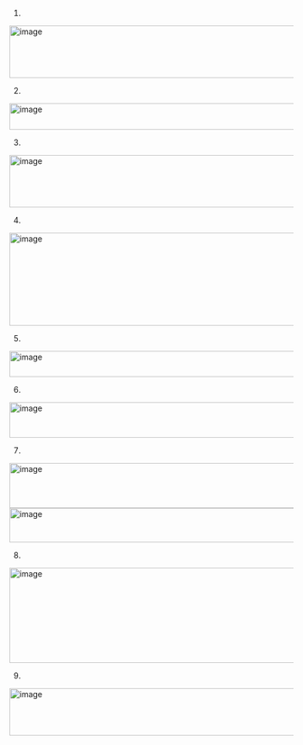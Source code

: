 
1) 
<img width="736" height="93" alt="image" src="https://github.com/user-attachments/assets/7eea8b22-d9c4-408a-911a-58a745f94fa2" />


2) 
<img width="746" height="47" alt="image" src="https://github.com/user-attachments/assets/1ec6013f-0098-49e4-baa1-0e941938c9c4" />


3)
<img width="736" height="93" alt="image" src="https://github.com/user-attachments/assets/cb54d9e2-4ad6-43ff-8f38-c2c3d1d958f6" />


4)
<img width="740" height="165" alt="image" src="https://github.com/user-attachments/assets/a6b5b0be-6969-4dfe-bc03-b1f63cdb9ff1" />


5)
<img width="781" height="46" alt="image" src="https://github.com/user-attachments/assets/25e6aa43-3119-4dc7-bf37-37359cf15d91" />



6)
<img width="779" height="63" alt="image" src="https://github.com/user-attachments/assets/2bc268a9-b710-484f-8c11-085a995c4e95" />



7)
<img width="778" height="80" alt="image" src="https://github.com/user-attachments/assets/af349540-91e5-4b9a-9b14-b95d3b22dd5c" />
<img width="777" height="61" alt="image" src="https://github.com/user-attachments/assets/8765cf8d-f1af-407e-8b9e-287a94973c35" />



8)
<img width="780" height="169" alt="image" src="https://github.com/user-attachments/assets/ed93aecb-458b-408b-8d8b-70bbf05ff0f3" />



9)
<img width="1018" height="84" alt="image" src="https://github.com/user-attachments/assets/f3646a94-da0f-4e4c-8f4f-c2161d3aeebb" />

